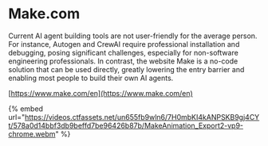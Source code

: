 # Make.com



Current AI agent building tools are not user-friendly for the average person. For instance, Autogen and CrewAI require professional installation and debugging, posing significant challenges, especially for non-software engineering professionals. In contrast, the website Make is a no-code solution that can be used directly, greatly lowering the entry barrier and enabling most people to build their own AI agents.

[https://www.make.com/en](https://www.make.com/en)

{% embed url="https://videos.ctfassets.net/un655fb9wln6/7H0mbKI4kANPSKB9gj4CYt/578a0d14bbf3db9beffd7be96426b87b/MakeAnimation_Export2-vp9-chrome.webm" %}







